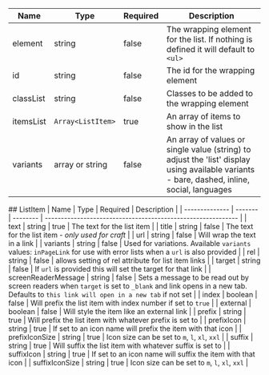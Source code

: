 | Name      | Type              | Required | Description                                                                                                                                 |
| --------- | ----------------- | -------- | ------------------------------------------------------------------------------------------------------------------------------------------- |
| element   | string            | false    | The wrapping element for the list. If nothing is defined it will default to `<ul>`                                                          |
| id        | string            | false    | The id for the wrapping element                                                                                                             |
| classList | string            | false    | Classes to be added to the wrapping element                                                                                                 |
| itemsList | `Array<ListItem>` | true     | An array of items to show in the list                                                                                                       |
| variants  | array or string   | false    | An array of values or single value (string) to adjust the 'list' display using available variants - bare, dashed, inline, social, languages |

## ListItem
| Name | Type | Required | Description |
| -------------- | ------- | -------- | ------------------------------------------------------------ |
| text | string | true | The text for the list item |
| title | string | false | The text for the list item - _only used for craft_ |
| url | string | false | Will wrap the text in a link |
| variants | string | false | Used for variations. Available `variants` values: `inPageLink` for use with error lists when a `url` is also provided |
| rel | string | false | allows setting of rel attribute for list item links |
| target | string | false | If `url` is provided this will set the target for that link |
| screenReaderMessage | string | false | Sets a message to be read out by screen readers when `target` is set to `_blank` and link opens in a new tab. Defaults to `this link will open in a new tab` if not set |
| index | boolean | false | Will prefix the list item with index number if set to `true` |
| external | boolean | false | Will style the item like an external link |
| prefix | string | true | Will prefix the list item with whatever prefix is set to |
| prefixIcon | string | true | If set to an icon name will prefix the item with that icon |
| prefixIconSize | string | true | Icon size can be set to `m`, `l`, `xl`, `xxl` |
| suffix | string | true | Will suffix the list item with whatever suffix is set to |
| suffixIcon | string | true | If set to an icon name will suffix the item with that icon |
| suffixIconSize | string | true | Icon size can be set to `m`, `l`, `xl`, `xxl` |
